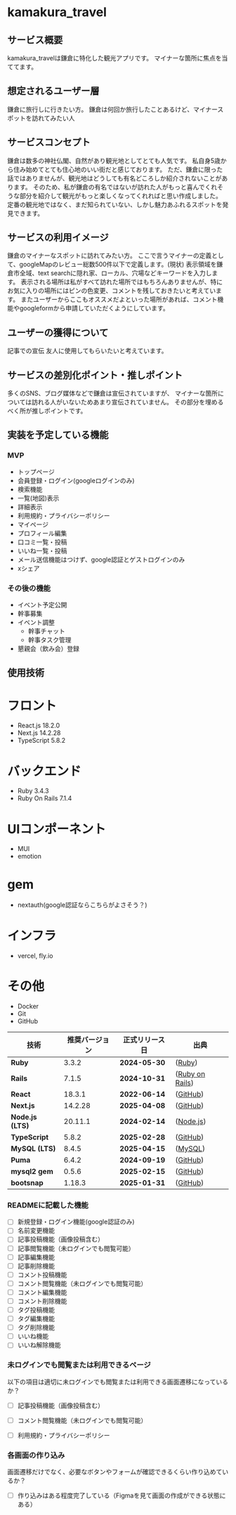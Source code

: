 # kamakura_travel

## サービス概要
kamakura_travelは鎌倉に特化した観光アプリです。
マイナーな箇所に焦点を当ててます。


## 想定されるユーザー層
鎌倉に旅行しに行きたい方。
鎌倉は何回か旅行したことあるけど、マイナースポットを訪れてみたい人



## サービスコンセプト
鎌倉は数多の神社仏閣、自然があり観光地としてとても人気です。
私自身5歳から住み始めてとても住心地のいい街だと感じております。
ただ、鎌倉に限った話ではありませんが、観光地はどうしても有名どころしか紹介されないことがあります。
そのため、私が鎌倉の有名ではないが訪れた人がもっと喜んでくれそうな部分を紹介して観光がもっと楽しくなってくれればと思い作成しました。
定番の観光地ではなく、まだ知られていない、しかし魅力あふれるスポットを発見できます。

## サービスの利用イメージ
鎌倉のマイナーなスポットに訪れてみたい方。
ここで言うマイナーの定義として、googleMapのレビュー総数500件以下で定義します。(現状)
表示領域を鎌倉市全域、text searchに隠れ家、ローカル、穴場などキーワードを入力します。
表示される場所は私がすべて訪れた場所ではもちろんありませんが、特にお気に入りの場所にはピンの色変更、コメントを残しておきたいと考えています。
またユーザーからここもオススメだよといった場所があれば、コメント機能やgoogleformから申請していただくようにしています。


## ユーザーの獲得について
記事での宣伝
友人に使用してもらいたいと考えています。

## サービスの差別化ポイント・推しポイント
多くのSNS、ブログ媒体などで鎌倉は宣伝されていますが、
マイナーな箇所については訪れる人がいないためあまり宣伝されていません。
その部分を埋めるべく所が推しポイントです。

## 実装を予定している機能
### MVP
* トップページ
* 会員登録・ログイン(googleログインのみ)
* 検索機能
* 一覧(地図)表示
* 詳細表示
* 利用規約・プライバシーポリシー
* マイページ
* プロフィール編集
* 口コミ一覧・投稿
* いいね一覧・投稿
* メール送信機能はつけず、google認証とゲストログインのみ
* xシェア

### その後の機能
* イベント予定公開
* 幹事募集
* イベント調整
  * 幹事チャット
  * 幹事タスク管理
* 懇親会（飲み会）登録


## 使用技術
# フロント
* React.js	18.2.0
* Next.js 14.2.28
* TypeScript 5.8.2

# バックエンド
* Ruby 3.4.3	
* Ruby On Rails	7.1.4

# UIコンポーネント
* MUI
* emotion

# gem
* nextauth(google認証ならこちらがよさそう？)
  

# インフラ
* vercel, fly.io

# その他
* Docker
* Git
* GitHub

| 技術                | 推奨バージョン | 正式リリース日        | 出典                   |
| ----------------- | ------- | -------------- | -------------------- |
| **Ruby**          | 3.3.2   | **2024-05-30** | ([Ruby][1])          |
| **Rails**         | 7.1.5   | **2024-10-31** | ([Ruby on Rails][2]) |
| **React**         | 18.3.1  | **2022-06-14** | ([GitHub][3])        |
| **Next.js**       | 14.2.28 | **2025-04-08** | ([GitHub][4])        |
| **Node.js (LTS)** | 20.11.1 | **2024-02-14** | ([Node.js][5])       |
| **TypeScript**    | 5.8.2   | **2025-02-28** | ([GitHub][6])        |
| **MySQL (LTS)**   | 8.4.5   | **2025-04-15** | ([MySQL][7])         |
| **Puma**          | 6.4.2   | **2024-09-19** | ([GitHub][8])        |
| **mysql2 gem**    | 0.5.6   | **2025-02-15** | ([GitHub][9])        |
| **bootsnap**      | 1.18.3  | **2025-01-31** | ([GitHub][10])       |

[1]: https://www.ruby-lang.org/en/news/2024/05/30/ruby-3-3-2-released/?utm_source=chatgpt.com "Ruby 3.3.2 Released"
[2]: https://rubyonrails.org/2024/10/31/Rails-Versions-7-2-2-and-7-1-5-have-been-released?utm_source=chatgpt.com "Rails Versions 7.1.5 and 7.2.2 have been released!"
[3]: https://github.com/facebook/react/releases?utm_source=chatgpt.com "Releases · facebook/react - GitHub"
[4]: https://github.com/vercel/next.js/releases/tag/v14.2.28 "Release v14.2.28 · vercel/next.js · GitHub"
[5]: https://nodejs.org/en/blog/release/v20.11.1 "Node.js — Node v20.11.1 (LTS)"
[6]: https://github.com/microsoft/typescript/releases "Releases · microsoft/TypeScript · GitHub"
[7]: https://dev.mysql.com/doc/relnotes/mysql/8.4/en/news-8-4-5.html?utm_source=chatgpt.com "Changes in MySQL 8.4.5 (2025-04-15, LTS Release)"
[8]: https://github.com/puma/puma/releases/tag/v6.4.2 "Release 6.4.2 · puma/puma · GitHub"
[9]: https://github.com/brianmario/mysql2/releases/tag/0.5.6 "Release Release 0.5.6 · brianmario/mysql2 · GitHub"
[10]: https://github.com/Shopify/bootsnap/releases/tag/v1.18.3 "Release v1.18.3 · Shopify/bootsnap · GitHub"

  
### READMEに記載した機能
- [ ] 新規登録・ログイン機能(google認証のみ)
- [ ] 名前変更機能
- [ ] 記事投稿機能（画像投稿含む）
- [ ] 記事閲覧機能（未ログインでも閲覧可能）
- [ ] 記事編集機能
- [ ] 記事削除機能
- [ ] コメント投稿機能
- [ ] コメント閲覧機能（未ログインでも閲覧可能）
- [ ] コメント編集機能
- [ ] コメント削除機能
- [ ] タグ投稿機能
- [ ] タグ編集機能
- [ ] タグ削除機能
- [ ] いいね機能
- [ ] いいね解除機能

### 未ログインでも閲覧または利用できるページ
以下の項目は適切に未ログインでも閲覧または利用できる画面遷移になっているか？
- [ ] 記事投稿機能（画像投稿含む）
- [ ] コメント閲覧機能（未ログインでも閲覧可能）
- [ ] 利用規約・プライバシーポリシー


### 各画面の作り込み
画面遷移だけでなく、必要なボタンやフォームが確認できるくらい作り込めているか？
- [ ] 作り込みはある程度完了している（Figmaを見て画面の作成ができる状態にある）
